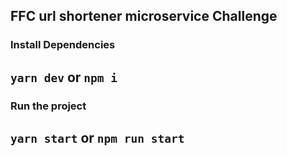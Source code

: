 ## FFC url shortener microservice Challenge

### Install Dependencies
## `yarn dev` or `npm i`

### Run the project
## `yarn start` or `npm run start`